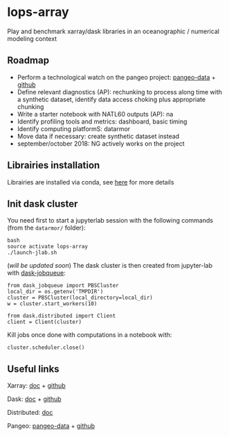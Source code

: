 # lops-array
Play and benchmark xarray/dask libraries in an oceanographic / numerical modeling context

## Roadmap
- Perform a technological watch on the pangeo project: [pangeo-data](https://pangeo-data.github.io/)  +  [github](https://github.com/pangeo-data/pangeo)
- Define relevant diagnostics (AP): rechunking to process along time with a synthetic dataset, identify data access choking plus appropriate chunking 
- Write a starter notebook with NATL60 outputs (AP): na
- Identify profiling tools and metrics: dashboard, basic timing
- Identify computing platformS: datarmor
- Move data if necessary: create synthetic dataset instead
- september/october 2018: NG actively works on the project

## Librairies installation

Librairies are installed via conda, see [here](https://github.com/apatlpo/lops-array/blob/master/doc/CONDA.md) for more details

## Init dask cluster

You need first to start a jupyterlab session with the following commands (from the `datarmor/` folder):

```
bash
source activate lops-array
./launch-jlab.sh
```

(*will be updated soon*) The dask cluster is then created from jupyter-lab with [dask-jobqueue](https://dask-jobqueue.readthedocs.io/en/latest/):

```
from dask_jobqueue import PBSCluster
local_dir = os.getenv('TMPDIR')
cluster = PBSCluster(local_directory=local_dir)
w = cluster.start_workers(10)

from dask.distributed import Client
client = Client(cluster)
```

Kill jobs once done with computations in  a notebook with:
```
cluster.scheduler.close()
```

## Useful links
Xarray: [doc](http://xarray.pydata.org/en/stable/index.html) + [github](https://github.com/pydata/xarray)

Dask: [doc](http://dask.pydata.org/en/latest/) + [github](https://github.com/dask/dask)

Distributed: [doc](https://distributed.readthedocs.io/en/latest/)

Pangeo: [pangeo-data](https://pangeo-data.github.io/)  +  [github](https://github.com/pangeo-data/pangeo)

